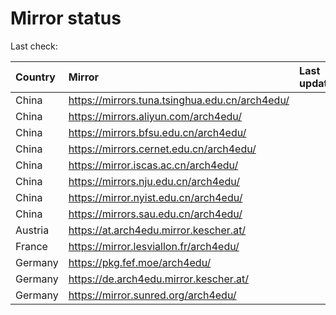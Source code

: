 <script src="./time.js"></script>
# Mirror status
Last check: <script type="text/javascript">localize(1728750379.9638317);</script>

|Country|Mirror|Last update|
|:------|:-----|:----------|
|China|https://mirrors.tuna.tsinghua.edu.cn/arch4edu/|<script type="text/javascript">localize(1728715189);</script>|
|China|https://mirrors.aliyun.com/arch4edu/|<script type="text/javascript">localize(1728715189);</script>|
|China|https://mirrors.bfsu.edu.cn/arch4edu/|<script type="text/javascript">localize(1728715189);</script>|
|China|https://mirrors.cernet.edu.cn/arch4edu/|<script type="text/javascript">localize(1728715189);</script>|
|China|https://mirror.iscas.ac.cn/arch4edu/|<script type="text/javascript">localize(1728715189);</script>|
|China|https://mirrors.nju.edu.cn/arch4edu/|<script type="text/javascript">localize(1728672052);</script>|
|China|https://mirror.nyist.edu.cn/arch4edu/|<script type="text/javascript">localize(1728672052);</script>|
|China|https://mirrors.sau.edu.cn/arch4edu/|<script type="text/javascript">localize(1728715189);</script>|
|Austria|https://at.arch4edu.mirror.kescher.at/|<script type="text/javascript">localize(1728715189);</script>|
|France|https://mirror.lesviallon.fr/arch4edu/|<script type="text/javascript">localize(1728715189);</script>|
|Germany|https://pkg.fef.moe/arch4edu/|<script type="text/javascript">localize(1728715189);</script>|
|Germany|https://de.arch4edu.mirror.kescher.at/|<script type="text/javascript">localize(1728715189);</script>|
|Germany|https://mirror.sunred.org/arch4edu/|<script type="text/javascript">localize(1728715189);</script>|

<script src="./tablefilter/tablefilter.js"></script>
<script src="./table.js"></script>